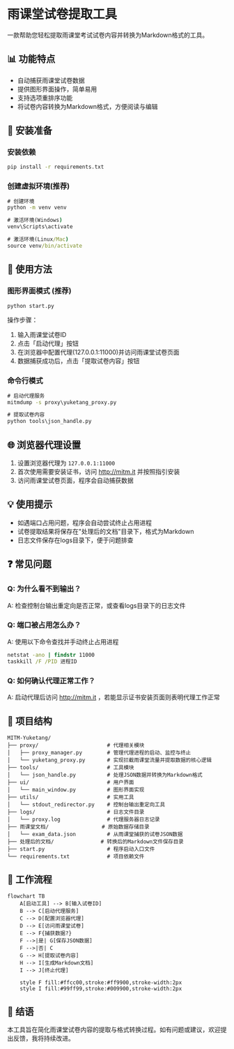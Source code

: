 # 雨课堂试卷提取工具

一款帮助您轻松提取雨课堂考试试卷内容并转换为Markdown格式的工具。

## 📊 功能特点

- 自动捕获雨课堂试卷数据
- 提供图形界面操作，简单易用
- 支持选项重排序功能
- 将试卷内容转换为Markdown格式，方便阅读与编辑

## 🔧 安装准备

### 安装依赖

```cmd
pip install -r requirements.txt
```

### 创建虚拟环境(推荐)

```cmd
# 创建环境
python -m venv venv

# 激活环境(Windows)
venv\Scripts\activate

# 激活环境(Linux/Mac)
source venv/bin/activate
```

## 🚀 使用方法

### 图形界面模式 (推荐)

```cmd
python start.py
```

操作步骤：
1. 输入雨课堂试卷ID
2. 点击「启动代理」按钮
3. 在浏览器中配置代理(127.0.0.1:11000)并访问雨课堂试卷页面
4. 数据捕获成功后，点击「提取试卷内容」按钮

### 命令行模式

```cmd
# 启动代理服务
mitmdump -s proxy\yuketang_proxy.py

# 提取试卷内容
python tools\json_handle.py
```

## 🌐 浏览器代理设置

1. 设置浏览器代理为 `127.0.0.1:11000`
2. 首次使用需要安装证书，访问 http://mitm.it 并按照指引安装
3. 访问雨课堂试卷页面，程序会自动捕获数据

## 💡 使用提示

- 如遇端口占用问题，程序会自动尝试终止占用进程
- 试卷提取结果将保存在"处理后的文档"目录下，格式为Markdown
- 日志文件保存在logs目录下，便于问题排查

## ❓ 常见问题

### Q: 为什么看不到输出？
A: 检查控制台输出重定向是否正常，或查看logs目录下的日志文件

### Q: 端口被占用怎么办？
A: 使用以下命令查找并手动终止占用进程
```cmd
netstat -ano | findstr 11000
taskkill /F /PID 进程ID
```

### Q: 如何确认代理正常工作？
A: 启动代理后访问 http://mitm.it ，若能显示证书安装页面则表明代理工作正常

## 📂 项目结构

```
MITM-Yuketang/
├── proxy/                      # 代理相关模块
│   ├── proxy_manager.py        # 管理代理进程的启动、监控与终止
│   └── yuketang_proxy.py       # 实现拦截雨课堂流量并提取数据的核心逻辑
├── tools/                      # 工具模块
│   └── json_handle.py          # 处理JSON数据并转换为Markdown格式
├── ui/                         # 用户界面
│   └── main_window.py          # 图形界面实现
├── utils/                      # 实用工具
│   └── stdout_redirector.py    # 控制台输出重定向工具
├── logs/                       # 日志文件目录
│   └── proxy.log               # 代理服务器日志记录
├── 雨课堂文档/                 # 原始数据存储目录
│   └── exam_data.json          # 从雨课堂捕获的试卷JSON数据
├── 处理后的文档/               # 转换后的Markdown文件保存目录
├── start.py                    # 程序启动入口文件
└── requirements.txt            # 项目依赖文件
```

## 🔄 工作流程

```mermaid
flowchart TB
    A[启动工具] --> B[输入试卷ID]
    B --> C[启动代理服务]
    C --> D[配置浏览器代理]
    D --> E[访问雨课堂试卷]
    E --> F{捕获数据?}
    F -->|是| G[保存JSON数据]
    F -->|否| C
    G --> H[提取试卷内容]
    H --> I[生成Markdown文档]
    I --> J[终止代理]
    
    style F fill:#ffcc00,stroke:#ff9900,stroke-width:2px
    style I fill:#99ff99,stroke:#009900,stroke-width:2px
```

## 📝 结语

本工具旨在简化雨课堂试卷内容的提取与格式转换过程。如有问题或建议，欢迎提出反馈，我将持续改进。